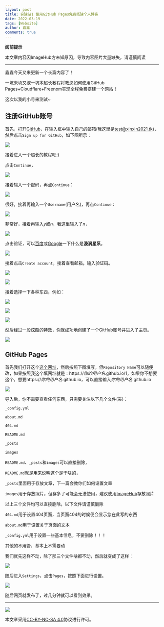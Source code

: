 ```yaml
---
layout: post
title: 穷建站1 使用GitHub Pages免费搭建个人博客
date: 2022-03-19
tags: [Website]
author: 鑫鑫
comments: true
---
```


**阅前提示**

本文章内容因ImageHub方未知原因，导致内容图片大量缺失，请谨慎阅读

---

鑫鑫今天又来更新一个长篇内容了！

~~一坑未填又挖一坑~~本超长教程将教您如何使用GitHub Pages+Cloudflare+Freenom实现全程免费搭建一个网站！

这次以我的小号来测试~

## 注册GitHub账号

首先，打开[GitHub](/goto?link=https://github.com)，在输入框中输入自己的邮箱(我这里是[test@xinxin2021.tk](mailto:test@xinxin2021.tk))，然后点击`Sign up for GitHub`，如下图所示：

![](https://s1.imagehub.cc/images/2022/03/26/Snipaste_2022-03-26_11-07-32.png)

接着进入一个超长的教程吧:)

点击`Continue`，

![](https://s1.imagehub.cc/images/2022/03/26/Snipaste_2022-03-26_12-32-16.png)

接着输入一个密码，再点`Continue`：

![](https://s1.imagehub.cc/images/2022/03/26/Snipaste_2022-03-26_12-34-06.png)

很好，接着再输入一个`Username`(用户名)，再点`Continue`：

![](https://s1.imagehub.cc/images/2022/03/26/Snipaste_2022-03-26_12-35-43.png)

非常好，接着再输入*y*或*n*，我这里输入了*n*，

![](https://s1.imagehub.cc/images/2022/03/26/Snipaste_2022-03-26_12-39-49.png)

点击验证，可以[百度](/goto?link=https://www.baidu.com)或[Google](/goto?link=https://www.google.com)一下什么是**漩涡星系**。

![](https://s1.imagehub.cc/images/2022/03/26/Snipaste_2022-03-26_12-43-54.png)

接着点击`Create account`，接着查看邮箱，输入验证码。

![](https://s1.imagehub.cc/images/2022/03/26/Snipaste_2022-03-26_12-50-21.png)

![](https://s1.imagehub.cc/images/2022/03/26/Snipaste_2022-03-26_12-55-23.png)

接着选择一下各种东西，例如：

![](https://s1.imagehub.cc/images/2022/03/26/Snipaste_2022-03-26_13-00-42.png)

![](https://s1.imagehub.cc/images/2022/03/26/Snipaste_2022-03-26_13-02-09.png)

![](https://s1.imagehub.cc/images/2022/03/26/Snipaste_2022-03-26_13-03-59.png)

然后经过一段炫酷的特效，你就成功地创建了一个GitHub账号并进入了主页。

![](https://s1.imagehub.cc/images/2022/03/26/Snipaste_2022-03-26_13-05-15.png)

## GitHub Pages

首先我们打开这个[这个网址](/goto?link=https://github.com/new/import)，然后按照下图填写，但`Repository Name`可以随便改，如果按照我这个填网址就是：https://*你的用户名*.github.io/1，如果你不想要这个，想要https://*你的用户名*.github.io，可以直接输入*你的用户名*.github.io

![](https://s1.imagehub.cc/images/2022/03/26/Snipaste_2022-03-26_13-34-37.png)

导入后，你不需要查看任何东西，只需要关注以下几个文件(夹)：

```tex
_config.yml

about.md

404.md

README.md

_posts

images
```

`README.md`、`_posts`和`images`可以直接删除，

`README.md`就是用来说明这个是干啥的，

`_posts`里面用于存放文章，下一篇会教你们如何设置文章

`images`用于存放照片，但存多了可能会无法使用，建议使用[ImageHub](https://www.imagehub.cc)存放照片

以上三个文件均可以直接删除，以下文件请谨慎删除

`404.md`用于设置404页面，当页面404的时候便会显示您在此写的东西

`about.md`用于设置关于页面的文本

`_config.yml`用于设置一些基本信息，不要删除！！！

其他的不用管，基本上不需要动

我们就先这样不动，除了那三个文件啥都不动，然后就变成了这样：

![](https://s1.imagehub.cc/images/2022/06/12/Snipaste_2022-06-12_13-48-34.jpg)

随后进入`Settings`，点击`Pages`，按照下面进行设置。

![](https://s1.imagehub.cc/images/2022/07/30/pages.jpg)

随后网页就发布了，过几分钟就可以看到效果。

---

![](https://licensebuttons.net/l/by-nc-sa/3.0/88x31.png)

本文章采用[CC-BY-NC-SA 4.0](/goto?link=https://creativecommons.org/licenses/by-nc-sa/4.0/)协议进行许可。
